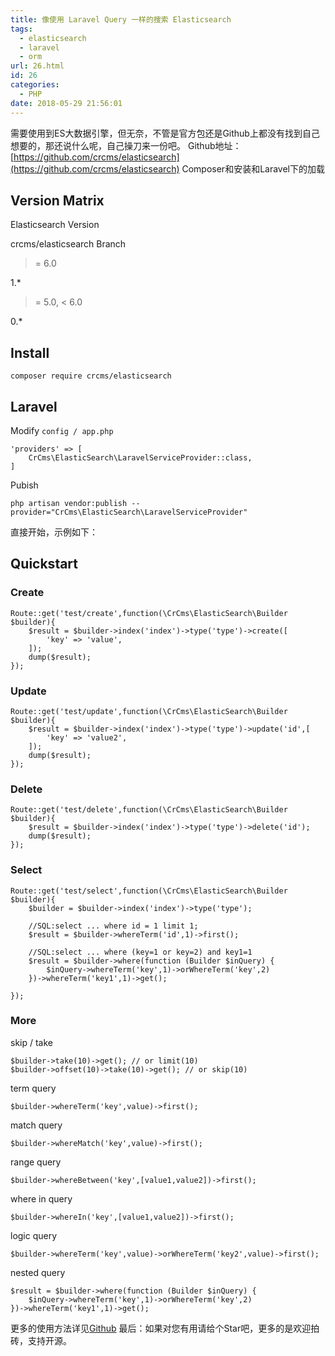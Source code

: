 ```yaml
---
title: 像使用 Laravel Query 一样的搜索 Elasticsearch
tags:
  - elasticsearch
  - laravel
  - orm
url: 26.html
id: 26
categories:
  - PHP
date: 2018-05-29 21:56:01
---
```


需要使用到ES大数据引擎，但无奈，不管是官方包还是Github上都没有找到自己想要的，那还说什么呢，自己操刀来一份吧。 Github地址：[https://github.com/crcms/elasticsearch](https://github.com/crcms/elasticsearch) Composer和安装和Laravel下的加载

Version Matrix
--------------

Elasticsearch Version

crcms/elasticsearch Branch

>= 6.0

1.*

>= 5.0, < 6.0

0.*

Install
-------

    composer require crcms/elasticsearch
    

Laravel
-------

Modify `config / app.php`

    'providers' => [
        CrCms\ElasticSearch\LaravelServiceProvider::class,
    ]
    
    

Pubish

    php artisan vendor:publish --provider="CrCms\ElasticSearch\LaravelServiceProvider"
    

直接开始，示例如下：

Quickstart
----------

### Create

    Route::get('test/create',function(\CrCms\ElasticSearch\Builder $builder){
        $result = $builder->index('index')->type('type')->create([
            'key' => 'value',
        ]);
        dump($result);
    });
    
    

### Update

    Route::get('test/update',function(\CrCms\ElasticSearch\Builder $builder){
        $result = $builder->index('index')->type('type')->update('id',[
            'key' => 'value2',
        ]);
        dump($result);
    });
    
    

### Delete

    Route::get('test/delete',function(\CrCms\ElasticSearch\Builder $builder){
        $result = $builder->index('index')->type('type')->delete('id');
        dump($result);
    });
    
    

### Select

    Route::get('test/select',function(\CrCms\ElasticSearch\Builder $builder){
        $builder = $builder->index('index')->type('type');
    
        //SQL:select ... where id = 1 limit 1;
        $result = $builder->whereTerm('id',1)->first();
    
        //SQL:select ... where (key=1 or key=2) and key1=1
        $result = $builder->where(function (Builder $inQuery) {
            $inQuery->whereTerm('key',1)->orWhereTerm('key',2)
        })->whereTerm('key1',1)->get();
    
    });
    
    

### More

skip / take

    $builder->take(10)->get(); // or limit(10)
    $builder->offset(10)->take(10)->get(); // or skip(10)
    

term query

    $builder->whereTerm('key',value)->first();
    

match query

    $builder->whereMatch('key',value)->first();
    

range query

    $builder->whereBetween('key',[value1,value2])->first();
    

where in query

    $builder->whereIn('key',[value1,value2])->first();
    

logic query

    $builder->whereTerm('key',value)->orWhereTerm('key2',value)->first();
    

nested query

    $result = $builder->where(function (Builder $inQuery) {
        $inQuery->whereTerm('key',1)->orWhereTerm('key',2)
    })->whereTerm('key1',1)->get();
    

更多的使用方法详见[Github](https://github.com/crcms/elasticsearch) 最后：如果对您有用请给个Star吧，更多的是欢迎拍砖，支持开源。